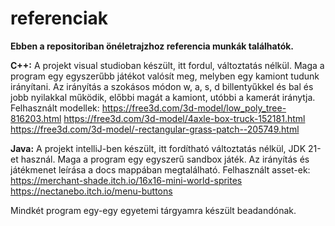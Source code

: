 # referenciak

**Ebben a repositoriban önéletrajzhoz referencia munkák találhatók.**

**C++:**
A projekt visual studioban készült, itt fordul, változtatás nélkül.
Maga a program egy egyszerűbb játékot valósít meg, melyben egy kamiont tudunk irányítani.
Az irányítás a szokásos módon w, a, s, d billentyűkkel és bal és jobb nyilakkal működik, előbbi magát 
a kamiont, utóbbi a kamerát iránytja.
Felhasznált modellek:
https://free3d.com/3d-model/low_poly_tree-816203.html
https://free3d.com/3d-model/4axle-box-truck-152181.html
https://free3d.com/3d-model/-rectangular-grass-patch--205749.html

**Java:**
A projekt intelliJ-ben készült, itt fordítható változtatás nélkül, JDK 21-et használ.
Maga a program egy egyszerű sandbox játék. Az irányítás és játékmenet leírása a docs mappában megtalálható.
Felhasznált asset-ek:
https://merchant-shade.itch.io/16x16-mini-world-sprites
https://nectanebo.itch.io/menu-buttons

Mindkét program egy-egy egyetemi tárgyamra készült beadandónak.
